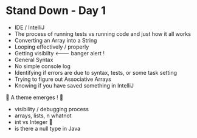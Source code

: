 # Stand Down - Day 1

- IDE / IntelliJ
- The process of running tests vs running code and just how it all works
- Converting an Array into a String 
- Looping effectively / properly
- Getting visibilty <--- banger alert !
- General Syntax 
- No simple console log
- Identifying if errors are due to syntax, tests, or some task setting
- Trying to figure out Associative Arrays
- Knowing if you have saved something in IntelliJ 


🌈 A theme emerges ! 🌈

- visibility / debugging process 
- arrays, lists, n whatnot
- int vs Integer 🤔
- is there a null type in Java